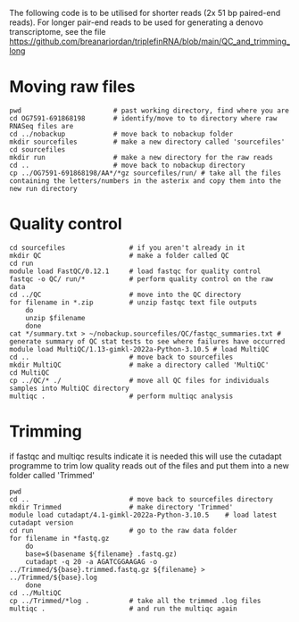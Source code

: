The following code is to be utilised for shorter reads (2x 51 bp paired-end reads). For longer pair-end reads to be used for generating a denovo transcriptome, see the file https://github.com/breanariordan/triplefinRNA/blob/main/QC_and_trimming_long

# Moving raw files

```
pwd                       # past working directory, find where you are
cd OG7591-691868198       # identify/move to to directory where raw RNASeq files are
cd ../nobackup            # move back to nobackup folder
mkdir sourcefiles         # make a new directory called 'sourcefiles'
cd sourcefiles
mkdir run                 # make a new directory for the raw reads
cd ..                     # move back to nobackup directory
cp ../OG7591-691868198/AA*/*gz sourcefiles/run/ # take all the files containing the letters/numbers in the asterix and copy them into the new run directory
```

# Quality control

```
cd sourcefiles                # if you aren't already in it
mkdir QC                      # make a folder called QC
cd run
module load FastQC/0.12.1     # load fastqc for quality control
fastqc -o QC/ run/*           # perform quality control on the raw data
cd ../QC                      # move into the QC directory
for filename in *.zip         # unzip fastqc text file outputs
    do
    unzip $filename
    done
cat */summary.txt > ~/nobackup.sourcefiles/QC/fastqc_summaries.txt # generate summary of QC stat tests to see where failures have occurred
module load MultiQC/1.13-gimkl-2022a-Python-3.10.5 # load MultiQC
cd ..                         # move back to sourcefiles
mkdir MultiQC                 # make a directory called 'MultiQC'
cd MultiQC
cp ../QC/* ./                 # move all QC files for individuals samples into MultiQC directory
multiqc .                     # perform multiqc analysis 
```

# Trimming
if fastqc and multiqc results indicate it is needed
this will use the cutadapt programme to trim low quality reads out of the files and put them into a new folder called 'Trimmed'

```
pwd
cd ..                         # move back to sourcefiles directory
mkdir Trimmed                 # make directory 'Trimmed'
module load cutadapt/4.1-gimkl-2022a-Python-3.10.5    # load latest cutadapt version
cd run                        # go to the raw data folder
for filename in *fastq.gz
    do
    base=$(basename ${filename} .fastq.gz)
    cutadapt -q 20 -a AGATCGGAAGAG -o ../Trimmed/${base}.trimmed.fastq.gz ${filename} > ../Trimmed/${base}.log
    done
cd ../MultiQC
cp ../Trimmed/*log .          # take all the trimmed .log files
multiqc .                     # and run the multiqc again
```
